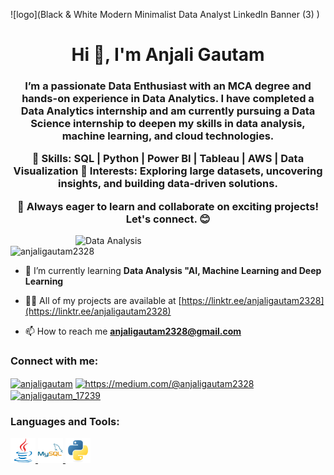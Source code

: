 ![logo](Black & White Modern Minimalist Data Analyst LinkedIn Banner (3) )
<h1 align="center">Hi 👋, I'm Anjali Gautam</h1>
<h3 align="center">I’m a passionate Data Enthusiast with an MCA degree and hands-on experience in Data Analytics. 
I have completed a Data Analytics internship and am currently pursuing a Data Science internship to deepen my skills in data analysis, machine learning, and cloud technologies.

🔹 Skills: SQL | Python | Power BI | Tableau | AWS | Data Visualization
🔹 Interests: Exploring large datasets, uncovering insights, and building data-driven solutions.

🚀 Always eager to learn and collaborate on exciting projects! Let's connect. 😊
</h3>

<img align="right" alt="Data Analysis" width="400" src="https://digitalcreativemind.com/wp-content/uploads/2021/06/Analytics_amp_Data_Science.gif">


<p align="left"> <img src="https://komarev.com/ghpvc/?username=anjaligautam2328&label=Profile%20views&color=0e75b6&style=flat" alt="anjaligautam2328" /> </p>

- 🌱 I’m currently learning **Data Analysis "AI, Machine Learning and Deep Learning**

- 👨‍💻 All of my projects are available at [https://linktr.ee/anjaligautam2328](https://linktr.ee/anjaligautam2328)

- 📫 How to reach me **anjaligautam2328@gmail.com**

<h3 align="left">Connect with me:</h3>
<p align="left">
<a href="https://linkedin.com/in/anjaligautam" target="blank"><img align="center" src="https://raw.githubusercontent.com/rahuldkjain/github-profile-readme-generator/master/src/images/icons/Social/linked-in-alt.svg" alt="anjaligautam" height="30" width="40" /></a>
<a href="https://medium.com/https://medium.com/@anjaligautam2328" target="blank"><img align="center" src="https://raw.githubusercontent.com/rahuldkjain/github-profile-readme-generator/master/src/images/icons/Social/medium.svg" alt="https://medium.com/@anjaligautam2328" height="30" width="40" /></a>
<a href="https://discord.gg/anjaligautam_17239" target="blank"><img align="center" src="https://raw.githubusercontent.com/rahuldkjain/github-profile-readme-generator/master/src/images/icons/Social/discord.svg" alt="anjaligautam_17239" height="30" width="40" /></a>
</p>

<h3 align="left">Languages and Tools:</h3>
<p align="left"> <a href="https://www.java.com" target="_blank" rel="noreferrer"> <img src="https://raw.githubusercontent.com/devicons/devicon/master/icons/java/java-original.svg" alt="java" width="40" height="40"/> </a> <a href="https://www.mysql.com/" target="_blank" rel="noreferrer"> <img src="https://raw.githubusercontent.com/devicons/devicon/master/icons/mysql/mysql-original-wordmark.svg" alt="mysql" width="40" height="40"/> </a> <a href="https://www.python.org" target="_blank" rel="noreferrer"> <img src="https://raw.githubusercontent.com/devicons/devicon/master/icons/python/python-original.svg" alt="python" width="40" height="40"/> </a> </p>




<!--
**anjaligautam2328/anjaligautam2328** is a ✨ _special_ ✨ repository because its `README.md` (this file) appears on your GitHub profile.

Here are some ideas to get you started:

- 🔭 I’m currently working on ...
- 🌱 I’m currently learning ...
- 👯 I’m looking to collaborate on ...
- 🤔 I’m looking for help with ...
- 💬 Ask me about ...
- 📫 How to reach me: ...
- 😄 Pronouns: ...
- ⚡ Fun fact: ...
-->
